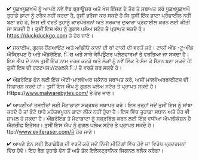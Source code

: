 

✔ ਧੂਛਖਧੂਛਖਘੌ ਨੂੰ ਆਪਣੇ ਨਵੇਂ ਵੈਬ ਬ੍ਰਾਊਜ਼ਰ ਅਤੇ ਖੋਜ ਇੰਜਣ ਦੇ ਤੌਰ ਤੇ ਸਥਾਪਤ ਕਰੋ ਧੂਛਖਧੂਛਖਘੌ ਤੁਹਾਡੇ ਡਾਟਾ ਨੂੰ ਟਰੈਕ ਨਹੀਂ ਕਰਦਾ ਹੈ, ਤੁਸੀਂ ਭਰੋਸਾ ਕਰ ਸਕਦੇ ਹੋ ਕਿ ਤੁਸੀਂ ਇੱਕ ਡਾਟਾ ਪ੍ਰੋਫਾਈਲ ਨਹੀਂ ਬਣਾ ਰਹੇ ਹੋ, ਜਿਸ ਦੀ ਵਰਤੋਂ ਤੁਹਾਨੂੰ ਕਾਰਪੋਰੇਸ਼ਨਾਂ ਅਤੇ ਸਰਕਾਰ ਦੁਆਰਾ ਪ੍ਰੋਫਾਈਲ ਕਰਨ ਲਈ ਕੀਤੀ ਜਾ ਸਕਦੀ ਹੈ। ਤੁਸੀਂ ਇਸ ਐਪ ਨੂੰ ਗੁਗਲ ਪਲੇਅ ਸਟੋਰ ਤੇ ਪ੍ਰਾਪਤ ਸਕਦੇ ਹੋ। https://duckduckgo.com ਤੇ ਹੋਰ ਜਾਣੋ।

✔ ਸਕਾਈਪ, ਗੁਗਲ ਹੈਂਗਆਉਟ ਅਤੇ ਆੱਡੀਓ ਕਾਲਾਂ ਦੀ ਥਾਂ ਟਾਕੀ ਦੀ ਵਰਤੋਂ ਕਰੋ। ਟਾਕੀ ਐਂਡ -ਟੂ-ਐਂਡ ਐਂਕ੍ਰਿਪਟ ਹੈ ਅਤੇ ਐਂਡਰੋਇਡ, ਿਸ਼ ਅਤੇ ਸਾਰੇ ਕੰਪਿਊਟਰ ਪਲੇਟਫਾਰਮਾਂ ਤੇ ਵਰਤਿਆ ਜਾ ਸਕਦਾ ਹੈ। ਇਸ ਐਪ ਦੇ ਨਾਲ ਤੁਸੀਂ ਇੱਕ ਨਾਮ ਦਰਜ ਕਰਕੇ ਅਤੇ ਲੋਕਾਂ ਨੂੰ ਨਵੇਂ ਲਿੰਕ ਤੇ ਸੱਦ ਕੇ ਸੈਸ਼ਨ ਬਣਾ ਸਕਦੇ ਹੋ! ਤੁਸੀਂ ਇਸ ਦੀ ਹਟਟਪਸ://ਟaਲਕੇ.ਿ/ ਤੇ ਵਰਤੋਂ ਕਰ ਸਕਦੇ ਹੋ।

✔ ਐਂਡਰੋਇਡ ਫੋਨ ਲਈ ਇੱਕ ਐਂਟੀ-ਮਾਲਵੇਅਰ ਸਕੈਨਰ ਸਥਾਪਤ ਕਰੋ, ਅਸੀਂ ਮਾਲਵੇਅਰਬਾਈਟਸ ਦੀ ਸਿਫਾਰਸ਼ ਕਰਦੇ ਹਾਂ। ਤੁਸੀਂ ਇਸ ਐਪ ਨੂੰ ਗੁਗਲ ਪਲੇਅ ਸਟੋਰ ਤੇ ਪ੍ਰਾਪਤ ਸਕਦੇ ਹੋ। Https://www.malwarebytes.com/ ਤੇ ਹੋਰ ਜਾਣੋ। 

✔ ਆਪਣੀਆਂ ਤਸਵੀਰਾਂ ਲਈ ਮੈਟਾਡਾਟਾ ਸਕ੍ਰਬਰ ਸਥਾਪਤ ਕਰੋ। ਇਸ ਤਰ੍ਹਾਂ ਜਦੋਂ ਤੁਸੀਂ ਇਸ ਨੂੰ ਸਾਂਝਾ ਕਰਦੇ ਹੋ ਤਾਂ ਫੋਟੋ ਬਾਰੇ ਮਹੱਤਵਪੂਰਨ ਡਾਟਾ ਲੀਕ ਨਹੀਂ ਹੁੰਦਾ ਹੈ। ਇਸ ਵਿੱਚ ਤੁਹਾਡਾ ਸਥਾਨ ਅਤੇ ਹੋਰ ਵੀ ਸ਼ਾਮਲ ਹੋ ਸਕਦਾ ਹੈ। ਐਂਡਰੌਇਡ ਤੇ ਮੈਟਾਡਾਟਾ ਨੂੰ ਸਕ੍ਰਬਿੰਗ ਕਰਨ ਲਈ ਇੱਕ ਵਧੀਆ ਐਪਲੀਕੇਸ਼ਨ ਹੈ ਐਗਜ਼ੀਫ਼ ਇਰੇਸਰ। ਤੁਸੀਂ ਇਸ ਐਪ ਨੂੰ ਗੁਗਲ ਪਲੇਅ ਸਟੋਰ ਤੇ ਪ੍ਰਾਪਤ ਸਕਦੇ ਹੋ। ttp://www.exiferaser.com/ਤੇ ਹੋਰ ਜਾਣੋ।

✔ ਆਪਣੇ ਫ਼ੋਨ ਲਈ ਫੈਰਾਡੇਬੈਗ ਦੀ ਵਰਤੋਂ ਕਰੋ ਜਦੋਂ ਨਿੱਜੀ ਮੀਟਿੰਗਾਂ ਵਿੱਚ ਹੋਵੋ ਜਾਂ ਵਿਰੋਧ ਪ੍ਰਦਰਸ਼ਨਾਂ ਵਿੱਚ ਹੋਵੋ। ਇਹ ਬੈਗ ਤੁਹਾਡੇ ਫੋਨ ਤੋਂ ਅਤੇ ਤੱਕ ਇਲੈਕਟ੍ਰਾਨਿਕ ਸਿਗਨਲ ਬਲੌਕ ਕਰੇਗਾ।

